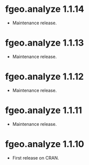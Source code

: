 # fgeo.analyze 1.1.14

* Maintenance release.

# fgeo.analyze 1.1.13

* Maintenance release.

# fgeo.analyze 1.1.12

* Maintenance release.

# fgeo.analyze 1.1.11

* Maintenance release.

# fgeo.analyze 1.1.10

* First release on CRAN.
